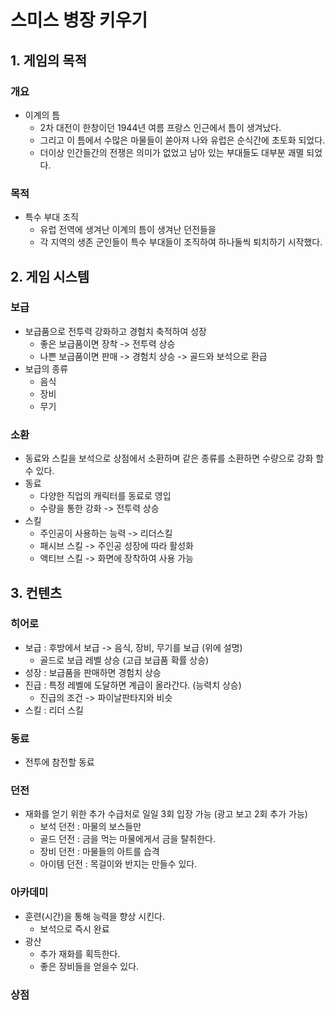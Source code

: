 # 스미스 병장 키우기
## 1. 게임의 목적
### 개요
  - 이계의 틈
    - 2차 대전이 한창이던 1944년 여름 프랑스 인근에서 틈이 생겨났다.
    - 그리고 이 틈에서 수많은 마물들이 쏟아져 나와 유럽은 순식간에 초토화 되었다.
    - 더이상 인간들간의 전쟁은 의미가 없었고 남아 있는 부대들도 대부분 괘멸 되었다. 
### 목적
  - 특수 부대 조직
    - 유럽 전역에 생겨난 이계의 틈이 생겨난 던전들을
    - 각 지역의 생존 군인들이 특수 부대들이 조직하여 하나둘씩 퇴치하기 시작했다.

## 2. 게임 시스템
### 보급
  - 보급품으로 전투력 강화하고 경험치 축적하여 성장
    - 좋은 보급품이면 장착 -> 전투력 상승
    - 나쁜 보급품이면 판매 -> 경험치 상승 -> 골드와 보석으로 환급
  - 보급의 종류
    - 음식
    - 장비
    - 무기   
### 소환 
  - 동료와 스킬을 보석으로 상점에서 소환하며 같은 종류를 소환하면 수량으로 강화 할수 있다.
  - 동료
    - 다양한 직업의 캐릭터를 동료로 영입
    - 수량을 통한 강화 -> 전투력 상승
  - 스킬
    - 주인공이 사용하는 능력 -> 리더스킬
    - 패시브 스킬 -> 주인공 성장에 따라 활성화
    - 액티브 스킬 -> 화면에 장착하여 사용 가능
## 3. 컨텐츠
### 히어로
  - 보급 : 후방에서 보급 -> 음식, 장비, 무기를 보급 (위에 설명)
    - 골드로 보급 레벨 상승 (고급 보급품 확률 상승) 
  - 성장 : 보급품을 판매하면 경험치 상승
  - 진급 : 특정 레벨에 도달하면 계급이 올라간다. (능력치 상승)
    - 진급의 조건 -> 파이날판타지와 비슷 
  - 스킬 : 리더 스킬
### 동료
  - 전투에 참전할 동료
### 던전
  - 재화를 얻기 위한 추가 수급처로 일일 3회 입장 가능 (광고 보고 2회 추가 가능)
    - 보석 던전 : 마물의 보스들만 
    - 골드 던전 : 금을 먹는 마물에게서 금을 탈취한다. 
    - 장비 던전 : 마물들의 아트를 습격
    - 아이템 던전 : 목걸이와 반지는 만들수 있다.   
### 아카데미
  - 훈련(시간)을 통해 능력을 향상 시킨다.
    - 보석으로 즉시 완료 
  - 광산
    - 추가 재화를 획득한다.
    - 좋은 장비들을 얻을수 있다. 
### 상점






